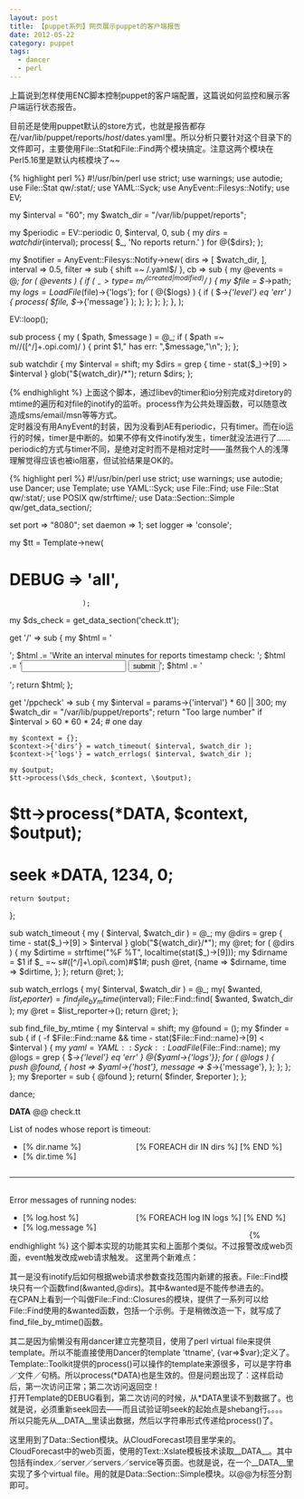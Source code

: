 ```yaml
---
layout: post
title: 【puppet系列】网页展示puppet的客户端报告
date: 2012-05-22
category: puppet
tags:
  - dancer
  - perl
---
```


上篇说到怎样使用ENC脚本控制puppet的客户端配置，这篇说如何监控和展示客户端运行状态报告。

目前还是使用puppet默认的store方式，也就是报告都存在/var/lib/puppet/reports/$host/$dates.yaml里。所以分析只要针对这个目录下的文件即可，主要使用File::Stat和File::Find两个模块搞定。注意这两个模块在Perl5.16里是默认内核模块了~~

{% highlight perl %}
#!/usr/bin/perl
use strict;
use warnings;
use autodie;
use File::Stat qw/:stat/;
use YAML::Syck;
use AnyEvent::Filesys::Notify;
use EV;

my $interval = "60";
my $watch_dir = "/var/lib/puppet/reports";

my $periodic = EV::periodic 0, $interval, 0, sub {
    my $dirs = watchdir($interval);
    process( $_, 'No reports return.' ) for @{$dirs};
};

my $notifier = AnyEvent::Filesys::Notify->new(
    dirs     => [ $watch_dir, ],
    interval => 0.5,
    filter   => sub { shift =~ /\.yaml$/ },
    cb       => sub {
        my @events = @_;
        for ( @events ) {
            if ( $_->type =~ m/^(created|modified)$/ ) {
                my $file = $_->path;
                my $logs = LoadFile($file)->{'logs'};
                for ( @{$logs} ) {
                    if ( $_->{'level'} eq 'err' ) {
                        process( $file, $_->{'message'} );
                    };
                };
            };
        };
    },
);

EV::loop();

sub process {
    my ( $path, $message ) = @_;
    if ( $path =~ m/\/([^\/]+\.opi\.com)/ ) {
        print $1," has err: ",$message,"\n";
    };
};

sub watchdir {
    my $interval = shift;
    my $dirs = grep { time - stat($_)->[9] > $interval } glob("${watch_dir}/*");
    return $dirs;
};

{% endhighlight %}
上面这个脚本，通过libev的timer和io分别完成对diretory的mtime的遍历和对file的inotify的监听。process作为公共处理函数，可以随意改造成sms/email/msn等等方式。    
定时器没有用AnyEvent的封装，因为没看到AE有periodic，只有timer。而在io运行的时候，timer是中断的。如果不停有文件inotify发生，timer就没法进行了……periodic的方式与timer不同，是绝对定时而不是相对定时——虽然我个人的浅薄理解觉得应该也被io阻塞，但试验结果是OK的。

{% highlight perl %}
#!/usr/bin/perl
use strict;
use warnings;
use autodie;
use Dancer;
use Template;
use YAML::Syck;
use File::Find;
use File::Stat qw/:stat/;
use POSIX qw/strftime/;
use Data::Section::Simple qw/get_data_section/;

set port   => "8080";
set daemon => 1;
set logger => 'console';

my $tt = Template->new(
#                       DEBUG => 'all',
                      );

my $ds_check = get_data_section('check.tt');

get '/' => sub {
    my $html = '<form action="/ppcheck">';
    $html .= 'Write an interval minutes for reports timestamp check: ';
    $html .= '<input type="text" name="interval"/> <input type="submit" value="submit" />';
    $html .= '</form>';
    return $html;
};

get '/ppcheck' => sub {
    my $interval = params->{'interval'} * 60 || 300;
    my $watch_dir = "/var/lib/puppet/reports";
    return "Too large number" if $interval > 60 * 60 * 24;   # one day

    my $context = {};
    $context->{'dirs'} = watch_timeout( $interval, $watch_dir );
    $context->{'logs'} = watch_errlogs( $interval, $watch_dir );

    my $output;
    $tt->process(\$ds_check, $context, \$output);
#    $tt->process(\*DATA, $context, \$output);
#    seek *DATA, 1234, 0;
    return $output;
};

sub watch_timeout {
    my ( $interval, $watch_dir ) = @_;
    my @dirs = grep { time - stat($_)->[9] > $interval } glob("${watch_dir}/*");
    my @ret;
    for ( @dirs ) {
        my $dirtime = strftime("%F %T", localtime(stat($_)->[9]));
        my $dirname = $1 if $_ =~ s#([^/]+\.opi\.com)#$1#;
        push @ret, {name => $dirname, time => $dirtime, };
    };
    return \@ret;
};

sub watch_errlogs {
    my( $interval, $watch_dir ) = @_;
    my( $wanted, $list_reporter ) = find_file_by_mtime($interval);
    File::Find::find( $wanted, $watch_dir );
    my @ret = $list_reporter->();
    return \@ret;
};

sub find_file_by_mtime {
    my $interval = shift;
    my @found = ();
    my $finder = sub {
        if ( -f $File::Find::name && time - stat($File::Find::name)->[9] < $interval ) {
            my $yaml = YAML::Syck::LoadFile($File::Find::name);
            my @logs = grep { $_->{'level'} eq 'err' } @{$yaml->{'logs'}};
            for ( @logs ) {
            push @found, { host => $yaml->{'host'}, message => $_->{'message'}, };
            };
        };
    };
    my $reporter = sub { @found };
    return( $finder, $reporter );
};

dance;

__DATA__
@@ check.tt
<div id="timeoutdirs">
List of nodes whose report is timeout: <br />
<ul>
[% FOREACH dir IN dirs %]
<li style="width:200px;float:left">[% dir.name %]</li><li style="width:200px;margin:0;float:left">[% dir.time %]</li>
[% END %]
</ul>
</div>
<br /><hr /><br />
<div id="runerrlogs">
Error messages of running nodes: <br />
<ul>
[% FOREACH log IN logs %]
<li style="width:200px;float:left">[% log.host %]</li>
<li style="width:400px;margin:0;float:left">[% log.message %]</li>
[% END %]
</ul>
</div>
{% endhighlight %}
这个脚本实现的功能其实和上面那个类似。不过报警改成web页面，event触发改成web请求触发。    
这里两个新难点：

其一是没有inotify后如何根据web请求参数查找范围内新建的报表。File::Find模块只有一个函数find(\&wanted,@dirs)。其中&wanted是不能传参进去的。    
在CPAN上看到一个叫做File::Find::Closures的模块，提供了一系列可以给File::Find使用的&wanted函数，包括一个示例。于是稍微改造一下，就写成了find_file_by_mtime()函数。

其二是因为偷懒没有用dancer建立完整项目，使用了perl virtual file来提供template。所以不能直接使用Dancer的template 'ttname', {var=>\$var};定义了。    
Template::Toolkit提供的process()可以操作的template来源很多，可以是字符串／文件／句柄。所以process(\*DATA)也是生效的。但是问题出现了：这样启动后，第一次访问正常；第二次访问返回空！    
打开Template的DEBUG看到，第二次访问的时候，从*DATA里读不到数据了。也就是说，必须重新seek回去——而且试验证明seek的起始点是shebang行。。。。    
所以只能先从__DATA__里读出数据，然后以字符串形式传递给process()了。    

这里用到了Data::Section模块。从CloudForecast项目里学来的。CloudForecast中的web页面，使用的Text::Xslate模板技术读取__DATA__。其中包括有index／server／servers／service等页面。也就是说，在一个__DATA__里实现了多个virtual file。用的就是Data::Section::Simple模块。以@@为标签分割即可。
